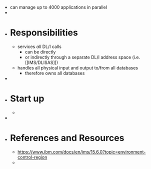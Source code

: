 - can manage up to 4000 applications in parallel
-
- # Responsibilities
	- services _all_ DL/I calls
		- can be directly
		- or indirectly through a separate DL/I address space (i.e. [[IMS/DLISAS]])
	- handles all physical input and output to/from all databases
		- therefore owns all databases
-
- # Start up
	-
-
- # References and Resources
	- https://www.ibm.com/docs/en/ims/15.6.0?topic=environment-control-region
	-